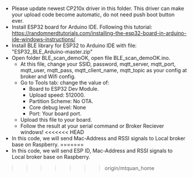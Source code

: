 - Please update newest CP210x driver in this folder. This driver can make your upload code become automatic, do not need push boot button ever.
- Install ESP32 board for Arduino IDE. Following this tutorial: https://randomnerdtutorials.com/installing-the-esp32-board-in-arduino-ide-windows-instructions/
- Install BLE library for ESP32 to Arduino IDE with file: "ESP32_BLE_Arduino-master.zip"
- Open folder BLE_scan_demoOK, open file BLE_scan_demoOK.ino.
	+ At this file, change your SSID, password, mqtt_server, mqtt_port, mqtt_user, mqtt_pass, mqtt_client_name, mqtt_topic as your config at broker and Wifi config.
	+ Go to Tools tab: change the value of:	
		* Board to ESP32 Dev Module.
		* Upload speed: 512000.
		* Partition Scheme: No OTA.
		* Core debug level: None
		* Port: Your board port.
	+ Upload this file to your board.
	+ Follow the result at your serial command or Broker Reciever windows!
<<<<<<< HEAD
- In this code, we will send Mac-Address and RSSI signals to Local broker base on Raspberry. 
=======
- In this code, we will send ESP ID, Mac-Address and RSSI signals to Local broker base on Raspberry. 
>>>>>>> origin/mtquan_home
